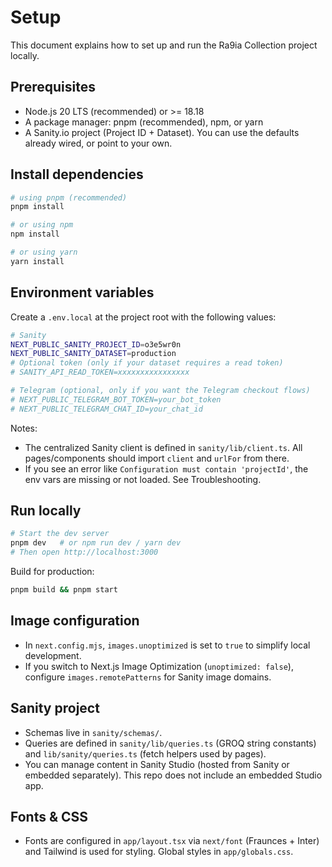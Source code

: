 # Setup

This document explains how to set up and run the Ra9ia Collection project locally.

## Prerequisites

- Node.js 20 LTS (recommended) or >= 18.18
- A package manager: pnpm (recommended), npm, or yarn
- A Sanity.io project (Project ID + Dataset). You can use the defaults already wired, or point to your own.

## Install dependencies

```bash
# using pnpm (recommended)
pnpm install

# or using npm
npm install

# or using yarn
yarn install
```

## Environment variables

Create a `.env.local` at the project root with the following values:

```bash
# Sanity
NEXT_PUBLIC_SANITY_PROJECT_ID=o3e5wr0n
NEXT_PUBLIC_SANITY_DATASET=production
# Optional token (only if your dataset requires a read token)
# SANITY_API_READ_TOKEN=xxxxxxxxxxxxxxxx

# Telegram (optional, only if you want the Telegram checkout flows)
# NEXT_PUBLIC_TELEGRAM_BOT_TOKEN=your_bot_token
# NEXT_PUBLIC_TELEGRAM_CHAT_ID=your_chat_id
```

Notes:
- The centralized Sanity client is defined in `sanity/lib/client.ts`. All pages/components should import `client` and `urlFor` from there.
- If you see an error like `Configuration must contain 'projectId'`, the env vars are missing or not loaded. See Troubleshooting.

## Run locally

```bash
# Start the dev server
pnpm dev   # or npm run dev / yarn dev
# Then open http://localhost:3000
```

Build for production:

```bash
pnpm build && pnpm start
```

## Image configuration

- In `next.config.mjs`, `images.unoptimized` is set to `true` to simplify local development.
- If you switch to Next.js Image Optimization (`unoptimized: false`), configure `images.remotePatterns` for Sanity image domains.

## Sanity project

- Schemas live in `sanity/schemas/`.
- Queries are defined in `sanity/lib/queries.ts` (GROQ string constants) and `lib/sanity/queries.ts` (fetch helpers used by pages).
- You can manage content in Sanity Studio (hosted from Sanity or embedded separately). This repo does not include an embedded Studio app.

## Fonts & CSS

- Fonts are configured in `app/layout.tsx` via `next/font` (Fraunces + Inter) and Tailwind is used for styling. Global styles in `app/globals.css`.
